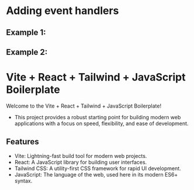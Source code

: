 # Adding event handlers

## Example 1:

## Example 2:

# Vite + React + Tailwind + JavaScript Boilerplate

Welcome to the Vite + React + Tailwind + JavaScript Boilerplate!

- This project provides a robust starting point for building modern web applications with a focus on speed, flexibility, and ease of development.

## Features

- Vite: Lightning-fast build tool for modern web projects.
- React: A JavaScript library for building user interfaces.
- Tailwind CSS: A utility-first CSS framework for rapid UI development.
- JavaScript: The language of the web, used here in its modern ES6+ syntax.
